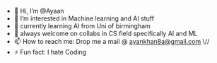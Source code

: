 - 👋 Hi, I’m @Ayaan
- 👀 I’m interested in Machine learning and AI stuff
- 🌱 currently learning AI from Uni of birmingham
- 💞️ always welcome on collabs in CS field specifically AI and ML 
- 📫 How to reach me: Drop me a mail @ ayankhan8a@gmail.com \\// 
- ⚡ Fun fact: I hate Coding

<!---
--->
